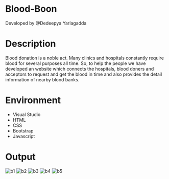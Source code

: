 # Blood-Boon
Developed by @Dedeepya Yarlagadda

# Description
Blood donation is a noble act. Many clinics and hospitals constantly require blood for several purposes all time. So, to help the people we have developed an website which connects the hospitals, blood doners and acceptors to request and get the blood in time and also provides the detail information of nearby blood banks.

# Environment
- Visual Studio
- HTML
- CSS
- Bootstrap
- Javascript

# Output
![b1](https://user-images.githubusercontent.com/48832097/192729459-018cdfb7-4a4f-498c-87a3-f45989e6df08.png)
![b2](https://user-images.githubusercontent.com/48832097/192729499-d66b3a72-4e19-49aa-99e0-1103fce2c90c.png)
![b3](https://user-images.githubusercontent.com/48832097/192730677-15143872-ac76-44a2-994d-7acc4e562d61.png)
![b4](https://user-images.githubusercontent.com/48832097/192730695-94063e99-89a4-47e4-b3d7-6d47004c2c0c.png)
![b5](https://user-images.githubusercontent.com/48832097/192730707-2977f407-0911-4481-bc07-33cf6bceccfc.png)
